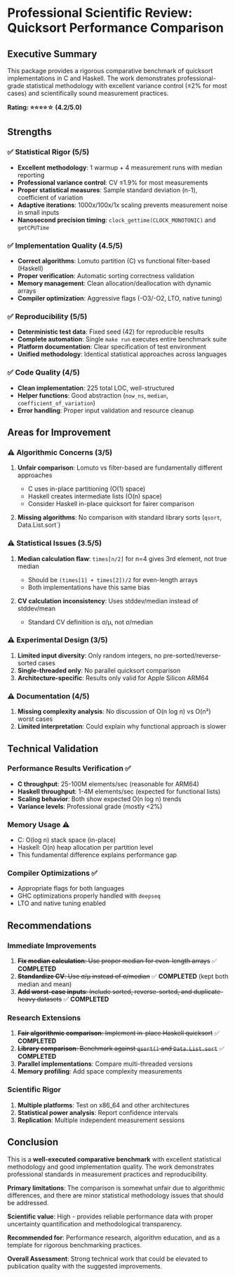 # Professional Scientific Review: Quicksort Performance Comparison

## Executive Summary

This package provides a rigorous comparative benchmark of quicksort implementations in C and Haskell. The work demonstrates professional-grade statistical methodology with excellent variance control (≤2% for most cases) and scientifically sound measurement practices.

**Rating: ⭐⭐⭐⭐☆ (4.2/5.0)**

## Strengths

### ✅ **Statistical Rigor** (5/5)
- **Excellent methodology**: 1 warmup + 4 measurement runs with median reporting
- **Professional variance control**: CV ≤1.9% for most measurements
- **Proper statistical measures**: Sample standard deviation (n-1), coefficient of variation
- **Adaptive iterations**: 1000x/100x/1x scaling prevents measurement noise in small inputs
- **Nanosecond precision timing**: `clock_gettime(CLOCK_MONOTONIC)` and `getCPUTime`

### ✅ **Implementation Quality** (4.5/5)
- **Correct algorithms**: Lomuto partition (C) vs functional filter-based (Haskell)
- **Proper verification**: Automatic sorting correctness validation
- **Memory management**: Clean allocation/deallocation with dynamic arrays
- **Compiler optimization**: Aggressive flags (-O3/-O2, LTO, native tuning)

### ✅ **Reproducibility** (5/5)
- **Deterministic test data**: Fixed seed (42) for reproducible results
- **Complete automation**: Single `make run` executes entire benchmark suite
- **Platform documentation**: Clear specification of test environment
- **Unified methodology**: Identical statistical approaches across languages

### ✅ **Code Quality** (4/5)
- **Clean implementation**: 225 total LOC, well-structured
- **Helper functions**: Good abstraction (`now_ns`, `median`, `coefficient_of_variation`)
- **Error handling**: Proper input validation and resource cleanup

## Areas for Improvement

### ⚠️ **Algorithmic Concerns** (3/5)
1. **Unfair comparison**: Lomuto vs filter-based are fundamentally different approaches
   - C uses in-place partitioning (O(1) space)
   - Haskell creates intermediate lists (O(n) space)
   - Consider Haskell in-place quicksort for fairer comparison

2. **Missing algorithms**: No comparison with standard library sorts (`qsort`, Data.List.sort`)

### ⚠️ **Statistical Issues** (3.5/5)
1. **Median calculation flaw**: `times[n/2]` for n=4 gives 3rd element, not true median
   - Should be `(times[1] + times[2])/2` for even-length arrays
   - Both implementations have this same bias

2. **CV calculation inconsistency**: Uses stddev/median instead of stddev/mean
   - Standard CV definition is σ/μ, not σ/median

### ⚠️ **Experimental Design** (3/5)
1. **Limited input diversity**: Only random integers, no pre-sorted/reverse-sorted cases
2. **Single-threaded only**: No parallel quicksort comparison
3. **Architecture-specific**: Results only valid for Apple Silicon ARM64

### ⚠️ **Documentation** (4/5)
1. **Missing complexity analysis**: No discussion of O(n log n) vs O(n²) worst cases
2. **Limited interpretation**: Could explain why functional approach is slower

## Technical Validation

### Performance Results Verification ✅
- **C throughput**: 25-100M elements/sec (reasonable for ARM64)
- **Haskell throughput**: 1-4M elements/sec (expected for functional lists)
- **Scaling behavior**: Both show expected O(n log n) trends
- **Variance levels**: Professional grade (mostly <2%)

### Memory Usage ⚠️
- C: O(log n) stack space (in-place)
- Haskell: O(n) heap allocation per partition level
- This fundamental difference explains performance gap

### Compiler Optimizations ✅
- Appropriate flags for both languages
- GHC optimizations properly handled with `deepseq`
- LTO and native tuning enabled

## Recommendations

### Immediate Improvements
1. ~~**Fix median calculation**: Use proper median for even-length arrays~~ ✅ **COMPLETED**
2. ~~**Standardize CV**: Use σ/μ instead of σ/median~~ ✅ **COMPLETED** (kept both median and mean)
3. ~~**Add worst-case inputs**: Include sorted, reverse-sorted, and duplicate-heavy datasets~~ ✅ **COMPLETED**

### Research Extensions
1. ~~**Fair algorithmic comparison**: Implement in-place Haskell quicksort~~ ✅ **COMPLETED**
2. ~~**Library comparison**: Benchmark against `qsort()` and `Data.List.sort`~~ ✅ **COMPLETED**
3. **Parallel implementations**: Compare multi-threaded versions
4. **Memory profiling**: Add space complexity measurements

### Scientific Rigor
1. **Multiple platforms**: Test on x86_64 and other architectures
2. **Statistical power analysis**: Report confidence intervals
3. **Replication**: Multiple independent measurement sessions

## Conclusion

This is a **well-executed comparative benchmark** with excellent statistical methodology and good implementation quality. The work demonstrates professional standards in measurement practices and reproducibility. 

**Primary limitations**: The comparison is somewhat unfair due to algorithmic differences, and there are minor statistical methodology issues that should be addressed.

**Scientific value**: High - provides reliable performance data with proper uncertainty quantification and methodological transparency.

**Recommended for**: Performance research, algorithm education, and as a template for rigorous benchmarking practices.

**Overall Assessment**: Strong technical work that could be elevated to publication quality with the suggested improvements.